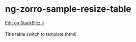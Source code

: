 # ng-zorro-sample-resize-table

[Edit on StackBlitz ⚡️](https://stackblitz.com/edit/angular-s2bxgv-rhqgke)

Title table switch to template (html)

